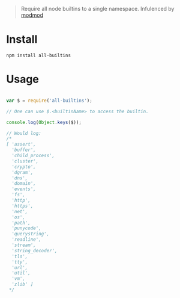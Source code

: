 > Require all node builtins to a single namespace.
Infulenced by [modmod](https://github.com/stephenplusplus/modmod)

# Install 

`npm install all-builtins`

# Usage

```js

var $ = require('all-builtins');

// One can use $.<builtinName> to access the builtin.

console.log(Object.keys($));

// Would log:
/*
[ 'assert',
  'buffer',
  'child_process',
  'cluster',
  'crypto',
  'dgram',
  'dns',
  'domain',
  'events',
  'fs',
  'http',
  'https',
  'net',
  'os',
  'path',
  'punycode',
  'querystring',
  'readline',
  'stream',
  'string_decoder',
  'tls',
  'tty',
  'url',
  'util',
  'vm',
  'zlib' ]
 */
 ```


